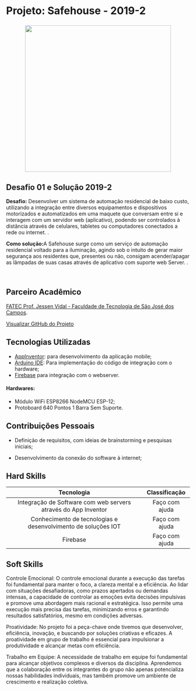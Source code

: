 # Projeto: Safehouse - 2019-2

<div align=center>
 <h3></h3>
  <img src="https://github.com/drosan19/Portfolio/assets/130381620/06b5e444-061d-4054-a6ef-7d9686b6421a" width=400 alt="" />
 
  </div>

## Desafio 01 e Solução 2019-2

<b>Desafio:</b> Desenvolver um sistema de automação residencial de baixo custo, utilizando a integração entre diversos equipamentos e dispositivos motorizados e automatizados em uma maquete que conversam entre si e interagem com um servidor web (aplicativo), podendo ser controlados à distância através de celulares, tabletes ou computadores conectados a rede ou internet. .<br>

<b>Como solução:</b>A Safehouse surge como um serviço de automação residencial voltado para a iluminação, agindo sob o intuito de gerar maior segurança aos residentes que, presentes ou não, consigam acender/apagar as lâmpadas de suas casas através de aplicativo com suporte web Server. .<br>
 
<br>

## Parceiro Acadêmico

 [FATEC Prof. Jessen Vidal - Faculdade de Tecnologia de São José dos Campos](http://fatecsjc-prd.azurewebsites.net/).


[Visualizar GitHub do Projeto](https://github.com/caiquesjc/projeto-automatizado-4.0)

## Tecnologias Utilizadas

- [AppInventor](https://appinventor.mit.edu/): para desenvolvimento da aplicação mobile;
- [Arduino IDE](https://www.arduino.cc/en/software): Para implementação do código de integração com o hardware;
- [Firebase](https://firebase.google.com/) para integração com o webserver.

#### Hardwares:

- Módulo WiFi ESP8266 NodeMCU ESP-12;
- Protoboard 640 Pontos 1 Barra Sem Suporte.

## Contribuições Pessoais

- Definição de requisitos, com ideias de brainstorming e pesquisas iniciais;
  
- Desenvolvimento da conexão do software à internet;

## Hard Skills

Tecnologia | Classificação
:---------: | :------:
Integração de Software com web servers através do App Inventor     | Faço com ajuda
Conhecimento de tecnologias e desenvolvimento de soluções IOT    | Faço com ajuda
Firebase    | Faço com ajuda

## Soft Skills

Controle Emocional: O controle emocional durante a execução das tarefas foi fundamental para manter o foco, a clareza mental e a eficiência. Ao lidar com situações desafiadoras, como prazos apertados ou demandas intensas, a capacidade de controlar as emoções evita decisões impulsivas e promove uma abordagem mais racional e estratégica. Isso permite uma execução mais precisa das tarefas, minimizando erros e garantindo resultados satisfatórios, mesmo em condições adversas.

Proatividade: No projeto foi a peça-chave onde tivemos que desenvolver, eficiência, inovação, e buscando por soluções criativas e eficazes. 
A proatividade em grupo de trabalho é essencial para impulsionar a produtividade e alcançar metas com eficiência.

Trabalho em Equipe: A necessidade de trabalho em equipe foi fundamental para alcançar objetivos complexos e diversos da disciplina. Aprendemos que a colaboração entre os integrantes do grupo não apenas potencializa nossas habilidades individuais, mas também promove um ambiente de crescimento e realização coletiva.